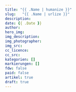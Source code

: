 ```yaml
---
title: "{{ .Name | humanize }}"
slug:	"{{ .Name | urlize }}"
description:
date: {{ .Date }}
author:
hero_img:
img_description:
img_photographer:
img_src:
cc_licence:
cc_src:
kategorien: []
markierungen: []
fdw: false
paid: false
artikel: true
draft: true
---
```

